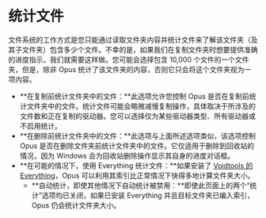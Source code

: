 # 统计文件

文件系统的工作方式是您只能通过读取文件夹内容并统计文件来了解该文件夹（及其子文件夹）包含多少个文件。不幸的是，如果我们在复制文件夹时想要提供准确的进度指示，我们就需要这样做。您可能会选择包含 10,000 个文件的一个文件夹，但是，除非 Opus 统计了该文件夹的内容，否则它只会将这个文件夹视为一项内容。

- **在复制前统计文件夹中的文件：**此选项允许您控制 Opus 是否在复制前统计文件夹中的文件。统计文件可能会略微减慢复制操作，具体取决于所涉及的文件数和正在复制的驱动器。您可以选择仅为某些驱动器类型、所有驱动器或不启用统计。
- **在删除前统计文件夹中的文件：**此选项与上面所述选项类似，该选项控制 Opus 是否在删除文件夹前统计文件夹中的文件。它仅适用于删除到回收站的情况，因为 Windows 会为回收站删除操作显示其自身的进度对话框。
- **在可能的情况下，使用 Everything 统计文件：**如果安装了 [Voidtools 的 Everything](https://voidtools.com)，Opus 可以利用其索引比正常情况下快得多地计算文件夹大小。
  - **自动统计，即使其他情况下自动统计被禁用：**即使此页面上的两个“统计”选项均已关闭，如果已安装 Everything 并且目标文件夹已编入索引，Opus 仍会统计文件夹大小。